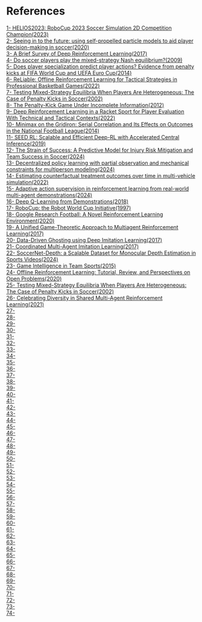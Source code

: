 # References

[1- HELIOS2023: RoboCup 2023 Soccer Simulation 2D Competition Champion(2023)](https://link.springer.com/chapter/10.1007/978-3-031-55015-7_32) <br>
[2- Seeing in to the future: using self-propelled particle models to aid player decision-making in soccer(2020)](https://www.sloansportsconference.com/research-papers/seeing-in-to-the-future-using-self-propelled-particle-models-to-aid-player-decision-making-in-soccer) <br>
[3- A Brief Survey of Deep Reinforcement Learning(2017)](https://arxiv.org/abs/1708.05866) <br>
[4- Do soccer players play the mixed-strategy Nash equilibrium?(2009)](https://www.researchgate.net/publication/46445364_Do_soccer_players_play_the_mixed-strategy_Nash_equilibrium) <br>
[5- Does player specialization predict player actions? Evidence from penalty kicks at FIFA World Cup and UEFA Euro Cup(2014)](https://www.tandfonline.com/doi/abs/10.1080/00036846.2013.866205) <br>
[6- ReLiable: Offline Reinforcement Learning for Tactical Strategies in Professional Basketball Games(2022)](https://scispace.com/pdf/reliable-offline-reinforcement-learning-for-tactical-17gbnsia.pdf) <br>
[7- Testing Mixed-Strategy Equilibria When Players Are Heterogeneous: The Case of Penalty Kicks in Soccer(2002)](https://pricetheory.uchicago.edu/levitt/Papers/ChiapporiGrosecloseLevitt2002.pdf) <br>
[8- The Penalty-Kick Game Under Incomplete Information(2012)](https://www.researchgate.net/publication/254397765_The_Penalty-Kick_Game_Under_Incomplete_Information) <br>
[9- Deep Reinforcement Learning in a Racket Sport for Player Evaluation With Technical and Tactical Contexts(2022)](https://www.researchgate.net/publication/360647085_Deep_Reinforcement_Learning_in_a_Racket_Sport_for_Player_Evaluation_With_Technical_and_Tactical_Contexts) <br>
[10- Minimax on the Gridiron: Serial Correlation and Its Effects on Outcomes in the National Football League(2014)](https://papers.ssrn.com/sol3/papers.cfm?abstract_id=2502193) <br>
[11- SEED RL: Scalable and Efficient Deep-RL with Accelerated Central Inference(2019)](https://arxiv.org/abs/1910.06591) <br>
[12- The Strain of Success: A Predictive Model for Injury Risk Mitigation and Team Success in Soccer(2024)](https://arxiv.org/abs/2402.04898) <br>
[13- Decentralized policy learning with partial observation and mechanical constraints for multiperson modeling(2024)](https://arxiv.org/abs/2007.03155) <br>
[14- Estimating counterfactual treatment outcomes over time in multi-vehicle simulation(2022)](https://dl.acm.org/doi/10.1145/3557915.3560941) <br>
[15- Adaptive action supervision in reinforcement learning from real-world multi-agent demonstrations(2024)](https://arxiv.org/abs/2305.13030) <br>
[16- Deep Q-Learning from Demonstrations(2018)](https://cdn.aaai.org/ojs/11757/11757-13-15285-1-2-20201228.pdf) <br>
[17- RoboCup: the Robot World Cup Initiative(1997)](https://www.researchgate.net/publication/2260541_RoboCup_the_Robot_World_Cup_Initiative) <br>
[18- Google Research Football: A Novel Reinforcement Learning Environment(2020)](https://ojs.aaai.org/index.php/AAAI/article/view/5878) <br>
[19- A Unified Game-Theoretic Approach to Multiagent Reinforcement Learning(2017)](https://arxiv.org/abs/1711.00832) <br>
[20- Data-Driven Ghosting using Deep Imitation Learning(2017)](https://www.sloansportsconference.com/research-papers/data-driven-ghosting-using-deep-imitation-learning) <br>
[21- Coordinated Multi-Agent Imitation Learning(2017)](https://arxiv.org/abs/1703.03121) <br>
[22- SoccerNet-Depth: a Scalable Dataset for Monocular Depth Estimation in Sports Videos(2024)](https://openaccess.thecvf.com/content/CVPR2024W/CVsports/papers/Leduc_SoccerNet-Depth_a_Scalable_Dataset_for_Monocular_Depth_Estimation_in_Sports_CVPRW_2024_paper.pdf) <br>
[23- Game Intelligence in Team Sports(2015)](https://journals.plos.org/plosone/article?id=10.1371/journal.pone.0125453) <br>
[24- Offline Reinforcement Learning: Tutorial, Review, and Perspectives on Open Problems(2020)](https://arxiv.org/abs/2005.01643) <br>
[25- Testing Mixed-Strategy Equilibria When Players Are Heterogeneous: The Case of Penalty Kicks in Soccer(2002)](https://pricetheory.uchicago.edu/levitt/Papers/ChiapporiGrosecloseLevitt2002.pdf) <br>
[26- Celebrating Diversity in Shared Multi-Agent Reinforcement Learning(2021)](https://proceedings.neurips.cc/paper_files/paper/2021/file/20aee3a5f4643755a79ee5f6a73050ac-Paper.pdf) <br>
[27-]() <br>
[28-]() <br>
[29-]() <br>
[30-]() <br>
[31-]() <br>
[32-]() <br>
[33-]() <br>
[34-]() <br>
[35-]() <br>
[36-]() <br>
[37-]() <br>
[38-]() <br>
[39-]() <br>
[40-]() <br>
[41-]() <br>
[42-]() <br>
[43-]() <br>
[44-]() <br>
[45-]() <br>
[46-]() <br>
[47-]() <br>
[48-]() <br>
[49-]() <br>
[50-]() <br>
[51-]() <br>
[52-]() <br>
[53-]() <br>
[54-]() <br>
[55-]() <br>
[56-]() <br>
[57-]() <br>
[58-]() <br>
[59-]() <br>
[60-]() <br>
[61-]() <br>
[62-]() <br>
[63-]() <br>
[64-]() <br>
[65-]() <br>
[66-]() <br>
[67-]() <br>
[68-]() <br>
[69-]() <br>
[70-]() <br>
[71-]() <br>
[72-]() <br>
[73-]() <br>
[74-]() <br>
